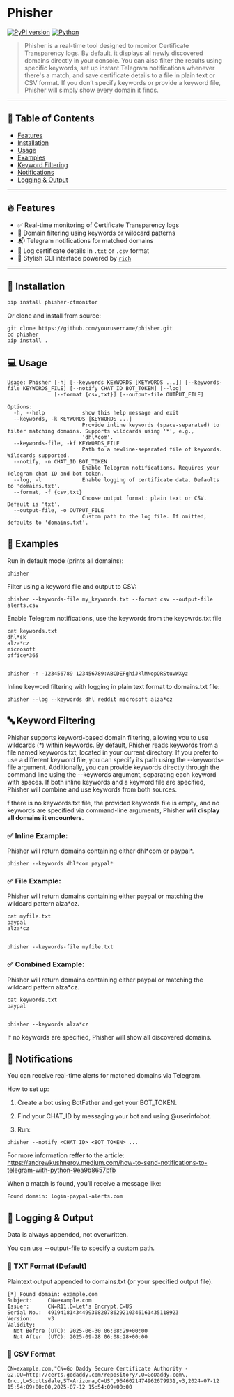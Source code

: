 # Phisher

[![PyPI version](https://img.shields.io/pypi/v/phisher-ctmonitor.svg)](https://pypi.org/project/phisher-ctmonitor/) [![Python](https://img.shields.io/badge/python-3.7%2B-green)](https://www.python.org/)

> Phisher is a real-time tool designed to monitor Certificate Transparency logs. By default, it displays all newly discovered domains directly in your console. You can also filter the results using specific keywords, set up instant Telegram notifications whenever there's a match, and save certificate details to a file in plain text or CSV format. If you don’t specify keywords or provide a keyword file, Phisher will simply show every domain it finds.

---

## 📖 Table of Contents

- [Features](#features)
- [Installation](#installation)
- [Usage](#usage)
- [Examples](#examples)
- [Keyword Filtering](#keyword-filtering)
- [Notifications](#notifications)
- [Logging & Output](#logging--output)
---

## 🔥 Features

- ✅ Real-time monitoring of Certificate Transparency logs
- 🔎 Domain filtering using keywords or wildcard patterns
- 📬 Telegram notifications for matched domains
- 📄 Log certificate details in `.txt` or `.csv` format
- 🎨 Stylish CLI interface powered by [`rich`](https://github.com/Textualize/rich)


---

## 🚀 Installation

```bash
pip install phisher-ctmonitor
```

Or clone and install from source:

```
git clone https://github.com/yourusername/phisher.git
cd phisher
pip install .
```

## 💻 Usage

```
Usage: Phisher [-h] [--keywords KEYWORDS [KEYWORDS ...]] [--keywords-file KEYWORDS_FILE] [--notify CHAT_ID BOT_TOKEN] [--log]
               [--format {csv,txt}] [--output-file OUTPUT_FILE]

Options:
  -h, --help            show this help message and exit
  --keywords, -k KEYWORDS [KEYWORDS ...]
                        Provide inline keywords (space-separated) to filter matching domains. Supports wildcards using '*', e.g.,
                        'dhl*com'.
  --keywords-file, -kf KEYWORDS_FILE
                        Path to a newline-separated file of keywords. Wildcards supported.
  --notify, -n CHAT_ID BOT_TOKEN
                        Enable Telegram notifications. Requires your Telegram chat ID and bot token.
  --log, -l             Enable logging of certificate data. Defaults to 'domains.txt'.
  --format, -f {csv,txt}
                        Choose output format: plain text or CSV. Default is 'txt'.
  --output-file, -o OUTPUT_FILE
                        Custom path to the log file. If omitted, defaults to 'domains.txt'.
```

## 🎯 Examples

Run in default mode (prints all domains):

```
phisher
```

Filter using a keyword file and output to CSV:

```
phisher --keywords-file my_keywords.txt --format csv --output-file alerts.csv
```

Enable Telegram notifications, use the keywords from the keyowrds.txt file

```
cat keywords.txt
dhl*sk
alza*cz
microsoft
office*365


phisher -n -123456789 123456789:ABCDEFghiJklMNopQRStuvWXyz
```

Inline keyword filtering with logging in plain text format to domains.txt file:
```
phisher --log --keywords dhl reddit microsoft alza*cz
```

## 🔤 Keyword Filtering

Phisher supports keyword-based domain filtering, allowing you to use wildcards (*) within keywords. By default, Phisher reads keywords from a file named keywords.txt, located in your current directory. If you prefer to use a different keyword file, you can specify its path using the --keywords-file argument. Additionally, you can provide keywords directly through the command line using the --keywords argument, separating each keyword with spaces. If both inline keywords and a keyword file are specified, Phisher will combine and use keywords from both sources. 

f there is no keywords.txt file, the provided keywords file is empty, and no keywords are specified via command-line arguments, Phisher **will display all domains it encounters**.

### ✅ Inline Example:

Phisher will return domains containing either dhl\*com or paypal\*.

```
phisher --keywords dhl*com paypal*
```

### ✅ File Example:

Phisher will return domains containing either paypal or matching the wildcard pattern alza*cz.

```
cat myfile.txt
paypal
alza*cz


phisher --keywords-file myfile.txt
```

### ✅ Combined Example:

Phisher will return domains containing either paypal or matching the wildcard pattern alza*cz.

```
cat keywords.txt
paypal


phisher --keywords alza*cz
```

If no keywords are specified, Phisher will show all discovered domains.

## 🔔 Notifications

You can receive real-time alerts for matched domains via Telegram.

How to set up:

1. Create a bot using BotFather and get your BOT_TOKEN.

2. Find your CHAT_ID by messaging your bot and using @userinfobot.

3. Run:
```
phisher --notify <CHAT_ID> <BOT_TOKEN> ...
```

For more information reffer to the article: https://andrewkushnerov.medium.com/how-to-send-notifications-to-telegram-with-python-9ea9b8657bfb

When a match is found, you’ll receive a message like:

```
Found domain: login-paypal-alerts.com
```

## 📝 Logging & Output

Data is always appended, not overwritten.

You can use --output-file to specify a custom path.

### 🔹 TXT Format (Default)

Plaintext output appended to domains.txt (or your specified output file).

```
[*] Found domain: example.com
Subject:     CN=example.com
Issuer:      CN=R11,O=Let's Encrypt,C=US
Serial No.:  491941814344993082078629210346161435118923
Version:     v3
Validity:
  Not Before (UTC): 2025-06-30 06:08:29+00:00
  Not After  (UTC): 2025-09-28 06:08:28+00:00
```
### 🔹 CSV Format

```
CN=example.com,"CN=Go Daddy Secure Certificate Authority - G2,OU=http://certs.godaddy.com/repository/,O=GoDaddy.com\, Inc.,L=Scottsdale,ST=Arizona,C=US",9646021474962679931,v3,2024-07-12 15:54:09+00:00,2025-07-12 15:54:09+00:00
```
